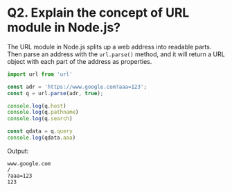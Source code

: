 # Q2. Explain the concept of URL module in Node.js?

The URL module in Node.js splits up a web address into readable parts. Then parse an address with the ```url.parse()``` method, and it will return a URL object with each part of the address as properties.

```javascript
import url from 'url'

const adr = 'https://www.google.com?aaa=123';
const q = url.parse(adr, true);

console.log(q.host)
console.log(q.pathname)
console.log(q.search)

const qdata = q.query
console.log(qdata.aaa)
```

Output:

```
www.google.com
/
?aaa=123
123
```